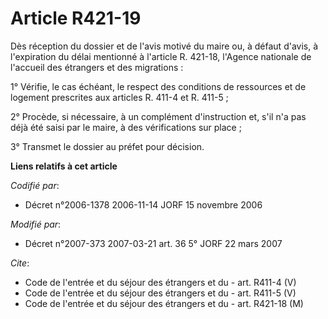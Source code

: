 # Article R421-19

Dès réception du dossier et de l'avis motivé du maire ou, à défaut d'avis, à l'expiration du délai mentionné à l'article R.
421-18, l'Agence nationale de l'accueil des étrangers et des migrations :

1° Vérifie, le cas échéant, le respect des conditions de ressources et de logement prescrites aux articles R. 411-4 et R.
411-5 ;

2° Procède, si nécessaire, à un complément d'instruction et, s'il n'a pas déjà été saisi par le maire, à des vérifications
sur place ;

3° Transmet le dossier au préfet pour décision.

**Liens relatifs à cet article**

_Codifié par_:

  - Décret n°2006-1378 2006-11-14 JORF 15 novembre 2006

_Modifié par_:

  - Décret n°2007-373 2007-03-21 art. 36 5° JORF 22 mars 2007

_Cite_:

  - Code de l'entrée et du séjour des étrangers et du  - art. R411-4 (V)
  - Code de l'entrée et du séjour des étrangers et du  - art. R411-5 (V)
  - Code de l'entrée et du séjour des étrangers et du  - art. R421-18 (M)
